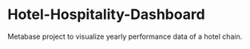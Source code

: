 # Hotel-Hospitality-Dashboard
Metabase project to visualize yearly performance data of a hotel chain.
